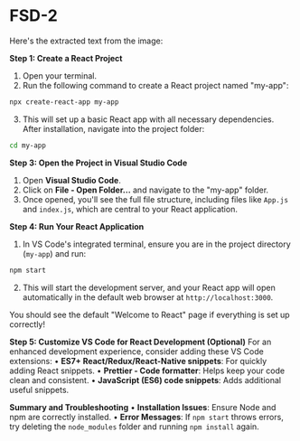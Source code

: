 # FSD-2
Here's the extracted text from the image:

**Step 1: Create a React Project**
1. Open your terminal.
2. Run the following command to create a React project named "my-app":
```bash
npx create-react-app my-app
```

3. This will set up a basic React app with all necessary dependencies. After installation, navigate into the project folder:
```bash
cd my-app
```

**Step 3: Open the Project in Visual Studio Code**
1. Open **Visual Studio Code**.
2. Click on **File - Open Folder...** and navigate to the "my-app" folder.
3. Once opened, you'll see the full file structure, including files like `App.js` and `index.js`, which are central to your React application.

**Step 4: Run Your React Application**
1. In VS Code's integrated terminal, ensure you are in the project directory (`my-app`) and run:
```bash
npm start
```

2. This will start the development server, and your React app will open automatically in the default web browser at `http://localhost:3000`.

You should see the default "Welcome to React" page if everything is set up correctly!

**Step 5: Customize VS Code for React Development (Optional)**
For an enhanced development experience, consider adding these VS Code extensions:
• **ES7+ React/Redux/React-Native snippets**: For quickly adding React snippets.
• **Prettier - Code formatter**: Helps keep your code clean and consistent.
• **JavaScript (ES6) code snippets**: Adds additional useful snippets.

**Summary and Troubleshooting**
• **Installation Issues**: Ensure Node and npm are correctly installed.
• **Error Messages**: If `npm start` throws errors, try deleting the `node_modules` folder and running `npm install` again.